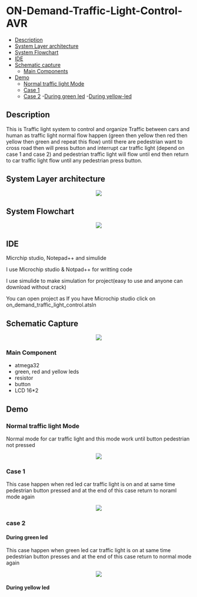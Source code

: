 # ON-Demand-Traffic-Light-Control-AVR
- [Description](#Description)
- [System Layer architecture](#System-layer-architecture)
- [System Flowchart](#System-Flowchart)
- [IDE](#IDE)
- [Schematic capture](#Schematic-capture)
   - [Main Components](#Main-Component)
- [Demo](#Demo)
   - [Normal traffic light Mode](#Normal-traffic-light-Mode)
   - [Case 1](#Case-1)
   - [Case 2](#Case-2)
      -[During green led](#During-green-led)
      -[During yellow-led](#During-yellow-led)

## Description
This is Traffic light system to control and organize Traffic between  cars and human as traffic light normal flow happen (green then  yellow then red then yellow then green and repeat this flow) until  there are pedestrian want to cross road then will press button and  interrupt car traffic light (depend on case 1 and case 2) and pedestrian traffic light will flow until end then return to car traffic  light flow until any pedestrian press button.

## System Layer architecture 
<p align="center">
<img  src="https://user-images.githubusercontent.com/77234053/188304594-b3e37d23-4283-4700-8fbb-793c091c090c.png">
  </p>

## System Flowchart 
<p align="center">
<img src="https://user-images.githubusercontent.com/77234053/188304878-bf00f245-b752-433a-88f7-e689bd2d3c1e.png">
  </p>
  
## IDE
<p>Micrchip studio, Notepad++ and simulide</p>
<p>I use Microchip studio & Notpad++ for writting code</p>
<p>I use simulide to make simulation for project(easy to use and anyone can download without crack)</p>
<p>You can open project as If you have Microchip studio click on on_demand_traffic_light_control.atsln</p>

## Schematic Capture
<p align="center">
  <img src="https://user-images.githubusercontent.com/77234053/188305809-9b66014c-6ee4-41af-ace5-7d171ac651ba.png">
  </p>
  
### Main Component
- atmega32
- green, red and yellow leds
- resistor
- button
- LCD 16*2

## Demo
### Normal traffic light Mode
<p>Normal mode for car traffic light and this mode work until button pedestrian not pressed</p>
<p align= "center">
   <img src="https://user-images.githubusercontent.com/77234053/188307796-bda55e1d-4c92-490f-9a5a-9b0f1a491dfb.gif">
   </p>
  
### Case 1
<p>This case happen when red led car traffic light is on and at same time pedestrian button pressed and at the end of this case return to noraml mode again</p>
<p align="center">
   <img src="https://user-images.githubusercontent.com/77234053/188309473-7beecace-c07b-4248-b304-9615c6b56e80.gif">
   </p>
   
### case 2

#### During green led
<p>This case happen when green led car traffic light is on at same time pedestrian button presses and at the end of this case return to normal mode again </p>
<p align= "center">
   <img src = "https://user-images.githubusercontent.com/77234053/188309902-0aebddab-62f2-4ecd-a59a-65b7ede5299b.gif">
   </p>

#### During yellow led
